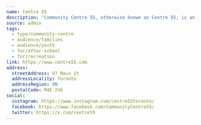 ```yaml
---
name: Centre 55
description: "Community Centre 55, otherwise known as Centre 55, is an agency of the City of Toronto and a registered charity serving the Beaches-East York community since 1975. We offer a variety of adult educational and recreational programs and we are a multi-site licensed child care provider serving the needs of families with children ages 18 months to 13 years. Centre 55 also runs a very popular summer camp program for children aged 5 to 12 years old; it is the lead organizer of the Beaches Santa Claus Parade; and has a long-standing Share A Christmas program, which donates grocery gift cards and unwrapped toys to local families in need."
source: admin
tags:
  - type/community-centre
  - audience/families
  - audience/youth
  - for/after-school
  - for/recreation
link: https://www.centre55.com
address:
  streetAddress: 97 Main St
  addressLocality: Toronto
  addressRegion: ON
  postalCode: M4E 2V6
social:
  instagram: https://www.instagram.com/centre55toronto/
  facebook: https://www.facebook.com/CommunityCentre55/
  twitter: https://x.com/centre55
---
```

